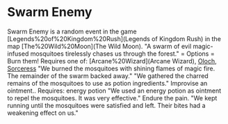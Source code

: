 # Swarm Enemy

Swarm Enemy is a random event in the game [Legends%20of%20Kingdom%20Rush](Legends of Kingdom Rush) in the map [The%20Wild%20Moon](The Wild Moon).
"A swarm of evil magic-infused mosquitoes tirelessly chases us through the forest."
= Options =
Burn them!
Requires one of: [Arcane%20Wizard](Arcane Wizard), [Oloch](Oloch), [Sorceress](Sorceress)
"We burned the mosquitoes with shining flames of magic fire. The remainder of the swarm backed away."
"We gathered the charred remains of the mosquitoes to use as potion ingredients."
Improvise an ointment..
Requires: energy potion
"We used an energy potion as ointment to repel the mosquitoes. It was very effective."
Endure the pain.
"We kept running until the mosquitoes were satisfied and left. Their bites had a weakening effect on us."